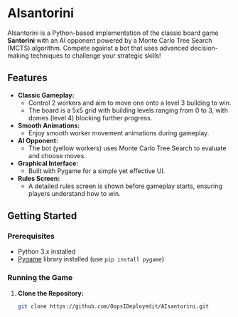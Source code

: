 # AIsantorini

AIsantorini is a Python-based implementation of the classic board game **Santorini** with an AI opponent powered by a Monte Carlo Tree Search (MCTS) algorithm. Compete against a bot that uses advanced decision-making techniques to challenge your strategic skills!

## Features

- **Classic Gameplay:**  
  - Control 2 workers and aim to move one onto a level 3 building to win.
  - The board is a 5x5 grid with building levels ranging from 0 to 3, with domes (level 4) blocking further progress.
- **Smooth Animations:**  
  - Enjoy smooth worker movement animations during gameplay.
- **AI Opponent:**  
  - The bot (yellow workers) uses Monte Carlo Tree Search to evaluate and choose moves.
- **Graphical Interface:**  
  - Built with Pygame for a simple yet effective UI.
- **Rules Screen:**  
  - A detailed rules screen is shown before gameplay starts, ensuring players understand how to win.

## Getting Started

### Prerequisites

- Python 3.x installed
- [Pygame](https://www.pygame.org/) library installed (use `pip install pygame`)

### Running the Game

1. **Clone the Repository:**

   ```bash
   git clone https://github.com/OopsIDeployedit/AIsantorini.git

